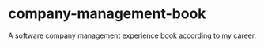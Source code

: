 company-management-book
=======================

A software company management experience book according to my career.
